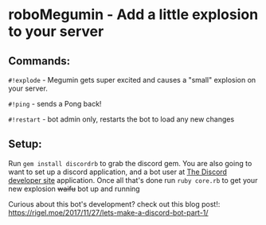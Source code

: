 # roboMegumin - Add a little explosion to your server

## Commands:

`#!explode` - Megumin gets super excited and causes a "small" explosion on your server.

`#!ping`    - sends a Pong back!

`#!restart` - bot admin only, restarts the bot to load any new changes
## Setup:
Run `gem install discordrb` to grab the discord gem. You are also going to want to set up a discord application, and a bot user at [The Discord developer site](https://discordapp.com/developers/applications/me) application. Once all that's done run `ruby core.rb` to get your new explosion ~~waifu~~ bot up and running

Curious about this bot's development? check out this blog post!: https://rigel.moe/2017/11/27/lets-make-a-discord-bot-part-1/
